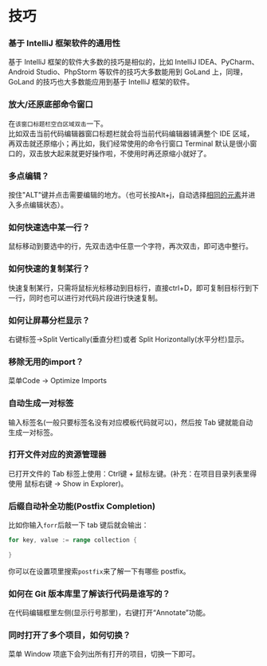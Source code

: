 # 技巧

### 基于 IntelliJ 框架软件的通用性

基于 IntelliJ 框架的软件大多数的技巧是相似的，比如 IntelliJ IDEA、PyCharm、Android Studio、PhpStorm 等软件的技巧大多数能用到 GoLand 上，同理，GoLand 的技巧也大多数能应用到基于 IntelliJ 框架的软件。

### 放大/还原底部命令窗口

在`该窗口标题栏空白区域双击`一下。  
比如双击当前代码编辑器窗口标题栏就会将当前代码编辑器铺满整个 IDE 区域，再双击就还原缩小；再比如，我们经常使用的命令行窗口 Terminal 默认是很小窗口的，双击放大起来就更好操作啦，不使用时再还原缩小就好了。

### 多点编辑？

按住"ALT"键并点击需要编辑的地方。（也可长按Alt+j，自动选择<u>相同的元素</u>并进入多点编辑状态）。

### 如何快速选中某一行？

鼠标移动到要选中的行，先双击选中任意一个字符，再次双击，即可选中整行。

### 如何快速的复制某行？

快速复制某行，只需将鼠标光标移动到目标行，直接ctrl+D，即可复制目标行到下一行，同时也可以进行对代码片段进行快速复制。

### 如何让屏幕分栏显示？

右键标签->Split Vertically(垂直分栏)或者 Split Horizontally(水平分栏)显示。

### 移除无用的import？

菜单Code -> Optimize Imports

### 自动生成一对标签

输入标签名(一般只要标签名没有对应模板代码就可以)，然后按 Tab 键就能自动生成一对标签。

### 打开文件对应的资源管理器

已打开文件的 Tab 标签上使用：Ctrl键 + 鼠标左键。(补充：在项目目录列表里得使用 鼠标右键 -> Show in Explorer)。

### 后缀自动补全功能(Postfix Completion)

比如你输入`forr`后敲一下 tab 键后就会输出：
```go
for key, value := range collection {
    
}
```
你可以在设置项里搜索`postfix`来了解一下有哪些 postfix。

### 如何在 Git 版本库里了解该行代码是谁写的？

在代码编辑框里左侧(显示行号那里)，右键打开“Annotate”功能。

### 同时打开了多个项目，如何切换？

菜单 Window 项底下会列出所有打开的项目，切换一下即可。
